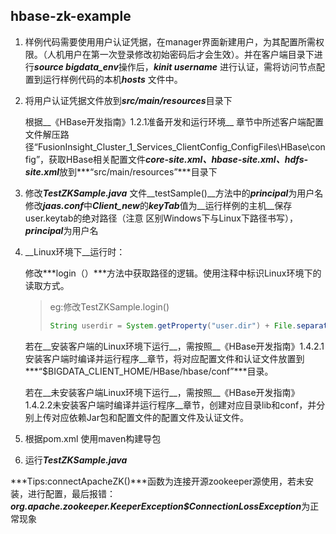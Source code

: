 ## hbase-zk-example

1. 样例代码需要使用用户认证凭据，在manager界面新建用户，为其配置所需权限。（人机用户在第一次登录修改初始密码后才会生效）。并在客户端目录下进行***source bigdata_env***操作后，***kinit username*** 进行认证，需将访问节点配置到运行样例代码的本机***hosts*** 文件中。

2. 将用户认证凭据文件放到***src/main/resources***目录下

   根据__《HBase开发指南》1.2.1准备开发和运行环境__  章节中所述客户端配置文件解压路径“FusionInsight_Cluster_1_Services_ClientConfig_ConfigFiles\HBase\config”，获取HBase相关配置文件***core-site.xml、hbase-site.xml、hdfs-site.xml***放到***“src/main/resources”***目录下

3. 修改***TestZKSample.java*** 文件__testSample()__方法中的***principal***为用户名
   修改***jaas.conf***中***Client_new***的***keyTab***值为__运行样例的主机__保存user.keytab的绝对路径（注意 区别Windows下与Linux下路径书写），***principal***为用户名

4. __Linux环境下__运行时：

   修改***login（）***方法中获取路径的逻辑。使用注释中标识Linux环境下的读取方式。

   > eg:修改TestZKSample.login()
   >
   > ```java
   > String userdir = System.getProperty("user.dir") + File.separator + "conf" + File.separator;
   > ```

   若在__安装客户端的Linux环境下运行__，需按照__《HBase开发指南》1.4.2.1安装客户端时编译并运行程序__章节，将对应配置文件和认证文件放置到***“$BIGDATA_CLIENT_HOME/HBase/hbase/conf”***目录。

   若在__未安装客户端Linux环境下运行__，需按照__《HBase开发指南》1.4.2.2未安装客户端时编译并运行程序__章节，创建对应目录lib和conf，并分别上传对应依赖Jar包和配置文件的配置文件及认证文件。

5. 根据pom.xml 使用maven构建导包

6. 运行***TestZKSample.java*** 

***Tips:connectApacheZK()***函数为连接开源zookeeper源使用，若未安装，进行配置，最后报错：***org.apache.zookeeper.KeeperException$ConnectionLossException***为正常现象



